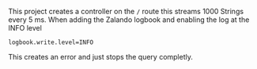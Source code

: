 This project creates a controller on the `/` route
this streams 1000 Strings every 5 ms.
When adding the Zalando logbook and enabling the log at the INFO level

`logbook.write.level=INFO`

This creates an error and just stops the query completly.
